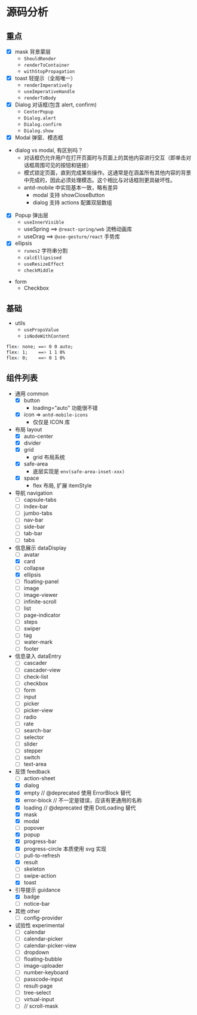 # 源码分析

## 重点

- [x] mask 背景蒙层
  - `ShouldRender`
  - `renderToContainer`
  - `withStopPropagation`
- [x] toast 轻提示（全局唯一）
  - `renderImperatively`
  - `useImperativeHandle`
  - `renderToBody`
- [x] Dialog 对话框(包含 alert, confirm)
  - `CenterPopup`
  - `Dialog.alert`
  - `Dialog.confirm`
  - `Dialog.show`
- [x] Modal 弹窗、模态框
- dialog vs modal, 有区别吗？
  - 对话框仍允许用户在打开页面时与页面上的其他内容进行交互（即单击对话框周围可见的按钮和链接）
  - 模式锁定页面，直到完成某些操作。这通常是在涵盖所有其他内容的背景中完成的，因此必须处理模态。这个相比与对话框则更具破坏性。
  - antd-mobile 中实现基本一致，略有差异
    - modal 支持 showCloseButton
    - dialog 支持 actions 配置双层数组
- [x] Popup 弹出层
  - `useInnerVisible`
  - useSpring ==> `@react-spring/web` 流畅动画库
  - useDrag ==> `@use-gesture/react` 手势库
- [x] ellipsis
  - `runes2` 字符串分割
  - `calcEllipsised`
  - `useResizeEffect`
  - `checkMiddle`
- form
  - Checkbox

## 基础

- utils
  - `usePropsValue`
  - `isNodeWithContent`

```css
flex: none; ==> 0 0 auto;
flex: 1;    ==> 1 1 0%
flex: 0;    ==> 0 1 0%
```

## 组件列表

- 通用 common
  - [x] button
    - loading="auto" 功能很不错
  - [x] icon => `antd-mobile-icons`
    - 仅仅是 ICON 库
- 布局 layout
  - [x] auto-center
  - [x] divider
  - [x] grid
    - grid 布局系统
  - [x] safe-area
    - 底层实现是 `env(safe-area-inset-xxx)`
  - [x] space
    - flex 布局, 扩展 itemStyle
- 导航 navigation
  - [ ] capsule-tabs
  - [ ] index-bar
  - [ ] jumbo-tabs
  - [ ] nav-bar
  - [ ] side-bar
  - [ ] tab-bar
  - [ ] tabs
- 信息展示 dataDisplay
  - [ ] avatar
  - [x] card
  - [ ] collapse
  - [x] ellipsis
  - [ ] floating-panel
  - [ ] image
  - [ ] image-viewer
  - [ ] infinite-scroll
  - [ ] list
  - [ ] page-indicator
  - [ ] steps
  - [ ] swiper
  - [ ] tag
  - [ ] water-mark
  - [ ] footer
- 信息录入 dataEntry
  - [ ] cascader
  - [ ] cascader-view
  - [ ] check-list
  - [ ] checkbox
  - [ ] form
  - [ ] input
  - [ ] picker
  - [ ] picker-view
  - [ ] radio
  - [ ] rate
  - [ ] search-bar
  - [ ] selector
  - [ ] slider
  - [ ] stepper
  - [ ] switch
  - [ ] text-area
- 反馈 feedback
  - [ ] action-sheet
  - [x] dialog
  - [x] empty // @deprecated 使用 ErrorBlock 替代
  - [x] error-block // 不一定是错误，应该有更通用的名称
  - [x] loading // @deprecated 使用 DotLoading 替代
  - [x] mask
  - [x] modal
  - [ ] popover
  - [x] popup
  - [x] progress-bar
  - [x] progress-circle 本质使用 svg 实现
  - [ ] pull-to-refresh
  - [x] result
  - [ ] skeleton
  - [ ] swipe-action
  - [x] toast
- 引导提示 guidance
  - [x] badge
  - [ ] notice-bar
- 其他 other
  - [ ] config-provider
- 试验性 experimental
  - [ ] calendar
  - [ ] calendar-picker
  - [ ] calendar-picker-view
  - [ ] dropdown
  - [ ] floating-bubble
  - [ ] image-uploader
  - [ ] number-keyboard
  - [ ] passcode-input
  - [ ] result-page
  - [ ] tree-select
  - [ ] virtual-input
  - [ ] // scroll-mask
